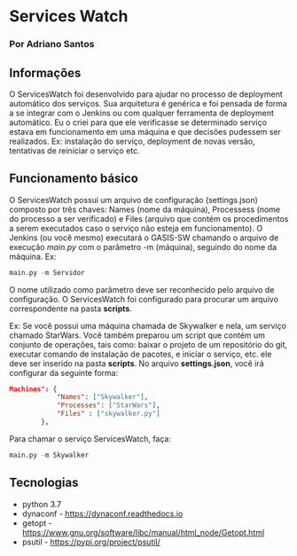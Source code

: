 #  Services Watch
### Por Adriano Santos

## Informações

O ServicesWatch foi desenvolvido para ajudar no processo de deployment automático dos serviços. Sua arquitetura é genérica e foi pensada de forma a se integrar com o Jenkins ou com qualquer ferramenta de deployment automático. Eu o criei para que ele verificasse se determinado serviço estava em funcionamento em uma máquina e que decisões pudessem ser realizados. Ex: instalação do serviço, deployment de novas versão, tentativas de reiniciar o serviço etc.

## Funcionamento básico

O ServicesWatch possui um arquivo de configuração (settings.json) composto por três chaves: Names (nome da máquina), Processess (nome do processo a ser verificado) e Files (arquivo que contém os procedimentos a serem executados caso o serviço não esteja em funcionamento).
O Jenkins (ou você mesmo) executará o GASIS-SW chamando o arquivo de execução *main.py* com o parâmetro -m (máquina), seguindo do nome da máquina. Ex:

```python
main.py -m Servidor
```

O nome utilizado como parâmetro deve ser reconhecido pelo arquivo de configuração. O ServicesWatch foi configurado para procurar um arquivo correspondente na pasta **scripts**. 

Ex: Se você possui uma máquina chamada de Skywalker e nela, um serviço chamado StarWars. Você também preparou um script que contém um conjunto de operações, tais como: baixar o projeto de um repositório do git, executar comando de instalação de pacotes, e iniciar o serviço, etc. ele deve ser inserido na pasta **scripts**.
No arquivo **settings.json**, você irá configurar da seguinte forma:

```json
Machines": { 
            "Names": ["Skywalker"], 
            "Processes": ["StarWars"],
            "Files" : ["skywalker.py"]
        },
```
Para chamar o serviço ServicesWatch, faça:

```python
main.py -m Skywalker
```

## Tecnologias

* python 3.7
* dynaconf - https://dynaconf.readthedocs.io
* getopt - https://www.gnu.org/software/libc/manual/html_node/Getopt.html
* psutil - https://pypi.org/project/psutil/
